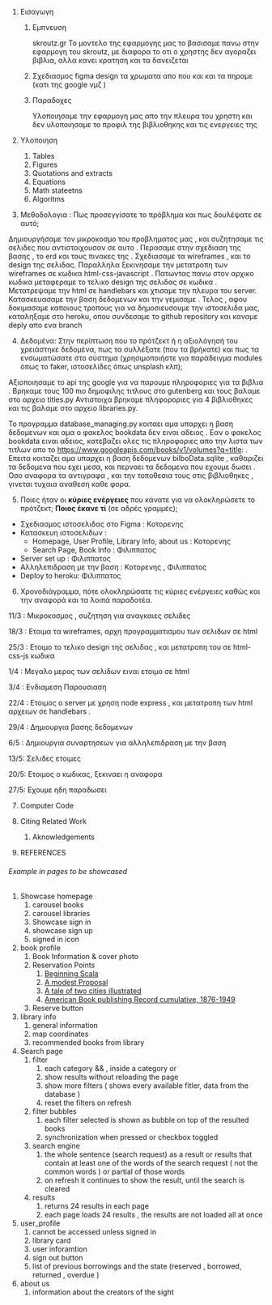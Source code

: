 
1. Εισαγωγη 
	1. Εμπνευση 
	   
	   skroutz.gr 
	   Το μοντελο της εφαρμογης μας το βασισαμε πανω στην εφαρμογη του skroutz, με διαφορα το οτι ο χρηστης δεν αγοραζει βιβλια, αλλα κανει κρατηση και τα δανειζεται 
	   
	2. Σχεδιασμος
	   figma design 
	   τα χρωματα απο που και και τα πηραμε (κατι της google νμζ )
	   
 
	3. Παραδοχες
	   
	   Υλοποιησαμε την εφαρμογη μας απο την πλευρα του χρηστη και δεν υλοποιησαμε το προφιλ της βιβλιοθηκης και τις  ενεργειες της 
	   
2. Υλοποιηση 
	1. Tables 
	2. Figures 
	3. Quotations and extracts 
	4. Equations 
	5. Math stateetns 
	6. Algoritms 
3.  Μεθοδολογια  : Πως προσεγγίσατε το πρόβλημα και πως δουλέψατε σε αυτό;


Δημιουργήσαμε τον μικροκοσμο του προβληματος μας , και συζητησαμε τις σελιδες που αντιστοιχουσαν σε αυτο . Περασαμε στην σχεδιαση της βασης , το erd και τους πινακες της . Σχεδιασαμε τα wireframes , και το design της σελιδας. Παραλληλα ξεκινησαμε την μετατροπη των wireframes σε κωδικα html-css-javascript . Πατωντας πανω στον αρχικο κωδικα μεταφεραμε το τελικο design  της σελιδας σε κωδικα . Μετατρεψαμε την html σε handlebars και χτισαμε την πλευρα του server. Κατασκευασαμε την βαση δεδομενων και την γεμισαμε . Τελος , αφου δοκιμασαμε καποιους τροπους για να δημοσιευσουμε την ιστοσελιδα μας, καταληξαμε στο heroku, οπου συνδεσαμε το github repository και καναμε deply απο ενα branch  

4. Δεδομένα: Στην περίπτωση που το πρότζεκτ ή η αξιολόγησή του χρειάστηκε δεδομένα, πως τα συλλέξατε (που τα βρήκατε) και πως τα ενσωματώσατε στο σύστημα (χρησιμοποιήστε για παράδειγμα modules όπως το faker, ιστοσελίδες όπως unsplash κλπ);


Αξιοποιησαμε το api της google για να παρουμε πληροφοριες για τα βιβλια . 
Βρηκαμε τους 100 πιο δημοφιλης τιτλους στο gutenberg και τους βαλαμε στο αρχειο titles.py 
Αντιστοιχα βρηκαμε πληφοροριες για 4 βιβλιοθηκες και τις βαλαμε στο αρχειο libraries.py. 

Το προγραμμα database_managing.py κοιταει αμα υπαρχει η βαση δεδομενων και αμα ο φακελος bookdata δεν ειναι αδειος .
Εαν ο φακελος bookdata ειναι αδειος, κατεβαζει ολες τις πληροφοριες απο την λιστα των τιτλων απο το https://www.googleapis.com/books/v1/volumes?q=title: .
Επειτα κοιταζει αμα υπαρχει η βαση δεδομενων bilboData.sqlite , καθαριζει τα δεδομενα που εχει μεσα, και περναει τα δεδομενα που εχουμε δωσει . 
Οσο αναφορα τα αντιγραφα , και την τοποθεσια τους στις βιβλιοθηκες , γινεται τυχαια αναθεση καθε φορα. 


5. Ποιες ήταν οι **κύριες ενέργειες** που κάνατε για να ολοκληρώσετε το πρότζεκτ; **Ποιος έκανε τί** (σε αδρές γραμμές);

- Σχεδιασμος ιστοσελιδας στο Figma : Κοτορενης
- Κατασκευη ιστοσελιδων : 
	- Homepage, User Profile, Library Info, about us  : Κοτορενης 
	- Search Page, Book Info  : Φιλιππατος
- Server set up : Φιλιππατος
- Αλληλεπιδραση με την βαση : Κοτορενης , Φιλιππατος 
- Deploy to heroku: Φιλιππατος 


6. Χρονοδιάγραμμα, πότε ολοκληρώσατε τις κύριες ενέργειες καθώς και την αναφορά και τα λοιπά παραδοτέα.


11/3   : Μικροκοσμος , συζητηση για αναγκαιες σελιδες 

18/3 : Ετοιμα τα wireframes, αρχη προγραμματισμου των σελιδων σε html 

25/3 : Ετοιμο το τελικο design της σελιδας , και μετατροπη του σε html-css-js κωδικα 

1/4 : Μεγαλο μερος των σελιδων ειναι ετοιμο σε html 

3/4 : Ενδιαμεση Παρουσιαση 

22/4 : Ετοιμος ο server  με χρηση node express , και μετατροπη των html αρχειων σε handlebars . 

29/4 : Δημιουργια βασης δεδομενων 

6/5 : Δημιουργια συναρτησεων για αλληλεπιδραση με την βαση 

13/5: Σελιδες ετοιμες 

20/5: Ετοιμος ο κωδικας, ξεκιναει η αναφορα 

27/5: Εχουμε ηδη παραδωσει 



7. Computer Code 




8. Citing Related Work 
	1. Aknowledgements 
9. REFERENCES 


###### Example in pages to be showcased 

1. Showcase homepage 
	1. carousel books
	2. carousel libraries
	3. Showcase sign in
	4. showcase sign up
	5. signed in icon 
2. book profile 
	1. Book Information & cover photo 
	2. Reservation Points  
		1. [Beginning Scala](http://localhost:8080/book_info?isbn=9781484202326)
		2. [A modest Proposal](http://localhost:8080/book_info?isbn=9783736800762)
		3. [A tale of two cities illustrated](http://localhost:8080/book_info?isbn=9798589534207)
		4. [American Book publishing Record cumulative, 1876-1949](http://localhost:8080/book_info?isbn=STANFORD:36105117841044)
	3. Reserve button 
3. library info 
	1. general information
	2. map coordinates
	3. recommended books from library 
4. Search page 
	1. filter
		1. each category && , inside a category or 
		2.  show results without reloading the page 
		3. show more filters ( shows every available fitler, data from the database )
		4. reset the filters on refresh 
	2. filter bubbles
		1. each filter selected is shown as bubble on top of the resulted books 
		2. synchronization when pressed or checkbox toggled 
	3. search engine
		1. the whole sentence (search request) as a result  or results that contain at least one of the words of the search request ( not the common words ) or partial of those words 
		2. on refresh it continues to show the result, until the search is cleared 
	4. results
		1. returns 24 results in each page 
		2. each page loads 24 results , the results are not loaded all at once 
5. user_profile
	1. cannot be accessed unless signed in 
	2. library card 
	3. user inforamtion 
	4. sign out button 
	5. list of previous borrowings and the state (reserved , borrowed, returned , overdue )
6. about us 
	1. information about the creators of the sight 
